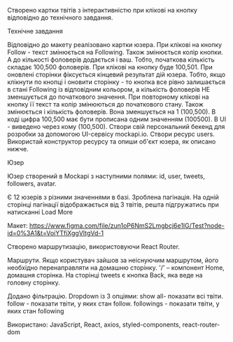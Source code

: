 Створено картки твітів з інтерактивністю при клікові на кнопку відповідно до технічного завдання.

Технічне завдання

Відповідно до макету реалізовано картки юзера.
При клікові на кнопку Follow - текст змінюється на Following. Також змінюється колір кнопки. А до кількості фоловерів додається і ваш. Тобто, початкова кількість складає 100,500 фоловерів. При клікові на кнопку буде 100,501.
При оновлені сторінки фіксується кінцевий результат дій юзера. Тобто, якщо клікнути по кнопці і оновити сторінку - то кнопка все рівно залишається в стані Following із відповідним кольором, а кількість фоловерів НЕ зменшується до початкового значення.
При повторному клікові на кнопку її текст та колір змінюються до початкового стану. Також змінюється і кількість фоловерів. Вона зменшується на 1 (100,500).
В коді цифра 100,500 має бути прописана одним значенням (100500). В UI - виведено через кому (100,500).
Створи свій персональний бекенд для розробки за допомогою UI-сервісу mockapi.io. Створи ресурс users. Використай конструктор ресурсу та опиши об'єкт юзера, як описано нижче.

Юзер

Юзер створений в Mockapi з наступними полями: id, user, tweets, followers, avatar.

Є 12 юзерів з різними значеннями в базі. Зроблена пагінація. На одній сторінці пагінації відображається від 3 твітів, решта підгружатись при натисканні Load More

Макет: https://www.figma.com/file/zun1oP6NmS2Lmgbcj6e1IG/Test?node-id=0%3A1&t=VoiYTfiXggVItgVd-1

Створено маршрутизацію, використовуючи React Router.

Маршрути. Якщо користувач зайшов за неіснуючим маршрутом, його необхідно перенаправляти на домашню сторінку. '/' – компонент Home, домашня сторінка. На сторінці tweets є кнопка Back, яка веде на головну сторінку.

Додано фільтрацію. Dropdown із 3 опціями: show all- показати всі твіти. follow - показати твіти, у яких стан follow. followings - показати твіти, у яких стан following

Використано: JavaScript, React, axios, styled-components, react-router-dom
